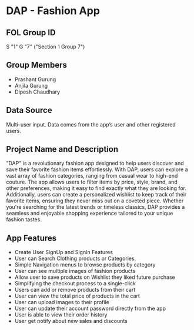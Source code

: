 # DAP - Fashion App

## FOL Group ID
S "1" G "7" ("Section 1 Group 7")

## Group Members
- Prashant Gurung
- Anjila Gurung
- Dipesh Chaudhary

## Data Source
Multi-user input. Data comes from the app’s user and other registered users.

## Project Name and Description
"DAP" is a revolutionary fashion app designed to help users discover and save their favorite fashion items effortlessly. With DAP, users can explore a vast array of fashion categories, ranging from casual wear to high-end couture. The app allows users to filter items by price, style, brand, and other preferences, making it easy to find exactly what they are looking for. Additionally, users can create a personalized wishlist to keep track of their favorite items, ensuring they never miss out on a coveted piece. Whether you're searching for the latest trends or timeless classics, DAP provides a seamless and enjoyable shopping experience tailored to your unique fashion tastes.

## App Features
- Create User SignUp and SignIn Features 
- User can Search Clothing products or Categories.
- Simple Navigation menus to browse products by category
- User can see multiple images of fashion products 
- Allow user to save products on Wishlist they liked  future purchase
- Simplifying the checkout process to a single-click
- Users can add or remove products from their cart
- User can view the total price of products in the cart
- User can upload images to their profile
- User can update their account password directly from the app
- User is able to view their order history
- User get notify about new sales and discounts

